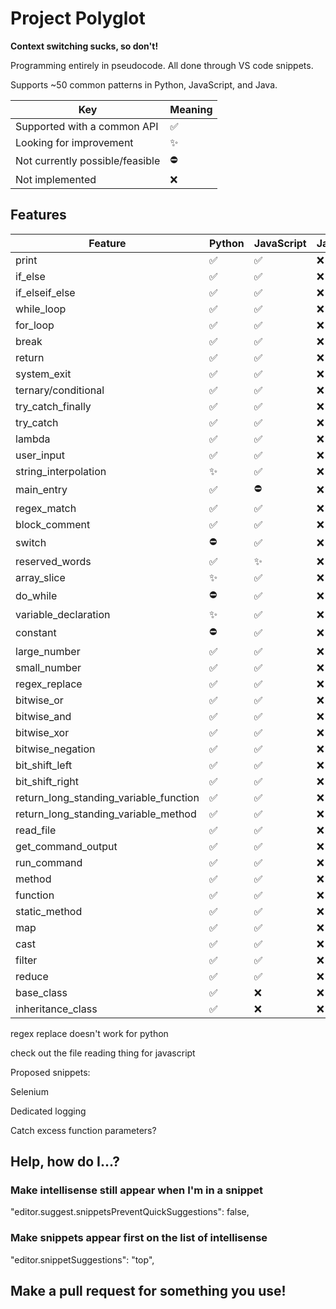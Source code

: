 # Project Polyglot

**Context switching sucks, so don't!**

Programming entirely in pseudocode. All done through VS code snippets.

Supports ~50 common patterns in Python, JavaScript, and Java.

| Key                             | Meaning  |
| ------------------------------- | -------- |
| Supported with a common API     | &#9989;  |
| Looking for improvement         | &#10024; |
| Not currently possible/feasible | &#9940;  |
| Not implemented                 | &#10060; |

## Features

| Feature                                | Python   | JavaScript | Java     |
| -------------------------------------- | -------- | ---------- | -------- |
| print                                  | &#9989;  | &#9989;    | &#10060; |
| if_else                                | &#9989;  | &#9989;    | &#10060; |
| if_elseif_else                         | &#9989;  | &#9989;    | &#10060; |
| while_loop                             | &#9989;  | &#9989;    | &#10060; |
| for_loop                               | &#9989;  | &#9989;    | &#10060; |
| break                                  | &#9989;  | &#9989;    | &#10060; |
| return                                 | &#9989;  | &#9989;    | &#10060; |
| system_exit                            | &#9989;  | &#9989;    | &#10060; |
| ternary/conditional                    | &#9989;  | &#9989;    | &#10060; |
| try_catch_finally                      | &#9989;  | &#9989;    | &#10060; |
| try_catch                              | &#9989;  | &#9989;    | &#10060; |
| lambda                                 | &#9989;  | &#9989;    | &#10060; |
| user_input                             | &#9989;  | &#9989;    | &#10060; |
| string_interpolation                   | &#10024; | &#9989;    | &#10060; |
| main_entry                             | &#9989;  | &#9940;    | &#10060; |
| regex_match                            | &#9989;  | &#9989;    | &#10060; |
| block_comment                          | &#9989;  | &#9989;    | &#10060; |
| switch                                 | &#9940;  | &#9989;    | &#10060; |
| reserved_words                         | &#9989;  | &#10024;   | &#10060; |
| array_slice                            | &#10024; | &#9989;    | &#10060; |
| do_while                               | &#9940;  | &#9989;    | &#10060; |
| variable_declaration                   | &#10024; | &#9989;    | &#10060; |
| constant                               | &#9940;  | &#9989;    | &#10060; |
| large_number                           | &#9989;  | &#9989;    | &#10060; |
| small_number                           | &#9989;  | &#9989;    | &#10060; |
| regex_replace                          | &#9989;  | &#9989;    | &#10060; |
| bitwise_or                             | &#9989;  | &#9989;    | &#10060; |
| bitwise_and                            | &#9989;  | &#9989;    | &#10060; |
| bitwise_xor                            | &#9989;  | &#9989;    | &#10060; |
| bitwise_negation                       | &#9989;  | &#9989;    | &#10060; |
| bit_shift_left                         | &#9989;  | &#9989;    | &#10060; |
| bit_shift_right                        | &#9989;  | &#9989;    | &#10060; |
| return_long_standing_variable_function | &#9989;  | &#9989;    | &#10060; |
| return_long_standing_variable_method   | &#9989;  | &#9989;    | &#10060; |
| read_file                              | &#9989;  | &#9989;    | &#10060; |
| get_command_output                     | &#9989;  | &#9989;    | &#10060; |
| run_command                            | &#9989;  | &#9989;    | &#10060; |
| method                                 | &#9989;  | &#9989;    | &#10060; |
| function                               | &#9989;  | &#9989;    | &#10060; |
| static_method                          | &#9989;  | &#9989;    | &#10060; |
| map                                    | &#9989;  | &#9989;    | &#10060; |
| cast                                   | &#9989;  | &#9989;    | &#10060; |
| filter                                 | &#9989;  | &#9989;    | &#10060; |
| reduce                                 | &#9989;  | &#9989;    | &#10060; |
| base_class                             | &#9989;  | &#10060;   | &#10060; |
| inheritance_class                      | &#9989;  | &#10060;   | &#10060; |

regex replace doesn't work for python

check out the file reading thing for javascript

Proposed snippets:

Selenium 

Dedicated logging

Catch excess function parameters?

## Help, how do I...?

### Make intellisense still appear when I'm in a snippet

"editor.suggest.snippetsPreventQuickSuggestions": false,

### Make snippets appear first on the list of intellisense

"editor.snippetSuggestions": "top",

## Make a pull request for something you use!